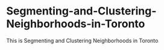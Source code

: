 # Segmenting-and-Clustering-Neighborhoods-in-Toronto
This is Segmenting and Clustering Neighborhoods in Toronto
